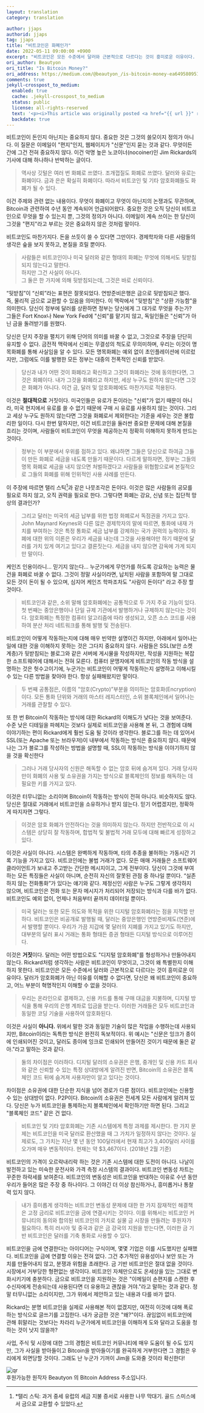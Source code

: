 ```yaml
---
layout: translation
category: translation

author: jjaps
authorid: jjaps
tag: jjaps
title: "비트코인은 화폐인가"
date: 2022-05-11 09:00:00 +0900
excerpt: "비트코인은 모든 수준에서 달러와 근본적으로 다르다는 것이 흥미로운 이유이다. 달러가 암호화폐가 아닌 이유를 이해할 수 없다면, 당신은 왜 비트코인이 중요하고, 어느 부분이 혁명적인지 이해할 수 없을 것이다."
ori_author: Beautyon
ori_title: "Is Bitcoin Money?"
ori_address: https://medium.com/@beautyon_/is-bitcoin-money-ea6495809515
comments: true
jekyll-crosspost_to_medium:
  enabled: true
  cache: .jekyll-crosspost_to_medium
  status: public
  license: all-rights-reserved 
  text: '<p><i>This article was originally posted <a href="{{ url }}" rel="canonical">on bitcoinkr.org</a>.</i></p>',
  backdate: true
---
```


비트코인이 돈인지 아닌지는 중요하지 않다. 중요한 것은 그것의 쓸모이지 정의가 아니다. 이 질문은 이메일이 "편지"인지, 웹페이지가 "신문"인지 묻는 것과 같다. 무엇이든 간에 그건 전혀 중요하지 않다. 이건 악명 높은 노코이너(nocoiner)인 Jim Rickards의 기사에 대해 하나하나 반박하는 글이다.

> 역사상 깃털은 여러 번 화폐로 쓰였다. 조개껍질도 화폐로 쓰였다. 달러와 유로는 화폐이다. 금과 은은 확실히 화폐이다. 따라서 비트코인 및 기타 암호화폐들도 화폐가 될 수 있다.

이건 주제와 관련 없는 내용이다. 무엇이 화폐이고 무엇이 아닌지의 논쟁과도 무관하며, Bitcoin과 관련하여 수년 동안 계속되어 언급되어왔다. 중요한 것은 오직 당신이 비트코인으로 무엇을 할 수 있는지 뿐, 그것의 정의가 아니다. 이메일이 계속 쓰이는 한 당신이 그것을 "편지"라고 부르는 것은 중요하지 않은 것처럼 말이다. 

비트코인도 마찬가지다. 돈을 쓰듯이 쓸 수 있다면 그만이다. 경제학자와 다른 사람들의 생각은 숲을 보지 못하고, 본질을 흐릴 뿐이다.

> 사람들은 비트코인이나 미국 달러와 같은 형태의 화폐는 무엇에 의해서도 뒷받침되지 않는다고 말한다.<br>하지만 그건 사실이 아니다. 
<br>그 둘은 한 가지에 의해 뒷받침되는데, 그것은 바로 신뢰이다.

“뒷받침”이 “신뢰”라는 표현은 잘못되었다. 연방준비은행은 금으로 뒷받침되곤 했다. 즉, 물리적 금으로 교환할 수 있음을 의미한다. 이 맥락에서 "뒷받침"은 "상환 가능함"을 의미한다. 당신이 정부에 달러를 상환하면 정부는 당신에게 그 대가로 무엇을 주는가? 그들은 Fort Knox나 New York Fed에 "신뢰"를 맡기지 않고, 독일인들은 "신뢰"가 아닌 금을 돌려받기를 원했다.

당신은 단지 주장을 펼치기 위해 단어의 의미를 바꿀 수 없고, 그것으로 주장을 단단히 유지할 수 없다. 금전적 맥락에서 신뢰는 무결성의 척도로 무의미하며, 우리는 이것이 명목화폐를 통해 사실임을 알 수 있다. 모든 명목화폐는 예외 없이 초인플레이션에 이르렀지만, 그럼에도 이를 발행한 모든 정부는 대중의 전폭적인 신뢰를 받았다.

> 당신과 내가 어떤 것이 화폐라고 확신하고 그것이 화폐라는 것에 동의한다면, 그것은 화폐이다. 내가 그것을 화폐라고 하지만, 세상 누구도 원하지 않는다면 그것은 화폐가 아니다. 이건 금, 달러 및 암호화폐에도 마찬가지로 적용된다.

이것은 **절대적으로** 거짓이다. 미국인들은 유로가 돈이라는 "신뢰"가 없기 때문이 아니라, 미국 현지에서 유로를 쓸 수 없기 때문에 구매 시 유로를 사용하지 않는 것이다. 그리고 세상 누구도 원하지 않는다면 그것을 화폐로서 제외한다는 기준을 세우는 것은 불합리한 일이다. 다시 한번 말하지만, 이건 비트코인을 둘러싼 중요한 문제에 대해 본질을 흐리는 것이며, 사람들이 비트코인이 무엇을 제공하는지 정확히 이해하지 못하게 만드는 것이다.

> 정부는 이 부분에서 우위를 점하고 있다. 왜냐하면 그들은 당신으로 하여금 그들이 만든 화폐로 세금을 내도록 만들기 때문이다. 다르게 말하자면, 정부는 그들의 명목 화폐로 세금을 내지 않으면 처벌하겠다고 사람들을 위협함으로써 본질적으로 그들의 화폐를 위해 인위적인 사용 사례를 만든다.

이 주장에 따르면 탤리 스틱[^1]과 같은 나뭇조각은 돈이다. 이것은 많은 사람들의 공모를 필요로 하지 않고, 오직 권력을 필요로 한다. 그렇다면 화폐는 강요, 신념 또는 집단적 망상의 결과인가?

> 그리고 달러는 미국의 세금 납부를 위한 법정 화폐로서 독점권을 가지고 있다. John Maynard Keynes와 다른 많은 경제학자의 말에 따르면, 통화에 내재 가치를 부여하는 것은 특정 통화로 세금 납부를 강제하는 국가 권력의 능력이다. 화폐에 대한 위의 이론은 우리가 세금을 내는데 그것을 사용해야만 하기 때문에 달러를 가치 있게 여기고 있다고 결론짓는다. 세금을 내지 않으면 감옥에 가게 되지만 말이다.

케인즈 인용이라니... 믿기지 않는다… 누군가에게 무언가를 하도록 강요하는 능력은 물건을 화폐로 바꿀 수 없다. 그것이 정말 사실이라면, 납치된 사람을 포함하여 말 그대로 모든 것이 돈이 될 수 있으며, 심지어 케인즈 학파조차도 "사람이 돈이다" 라고 주장 할 것이다.

> 비트코인과 같은, 소위 말해 암호화폐에는 공통적으로 두 가지 주요 기능이 있다. 첫 번째는 중앙은행이나 단일 규제 기관에서 발행하거나 규제하지 않는다는 것이다. 암호화폐는 특정한 컴퓨터 알고리즘에 따라 생성되고, 오픈 소스 코드를 사용하여 분산 처리 네트워크를 통해 발행 및 전송된다.

비트코인이 어떻게 작동하는지에 대해 매우 빈약한 설명이긴 하지만, 아래에서 일어나는 일에 대한 것을 이해하지 못하는 것은 그다지 중요하지 않다. 사람들은 SSL(보안 소켓 계층)가 뒷받침되는 블로그와 같은 서버에 게시물을 작성하지만, 작성을 지원하는 복잡한 소프트웨어에 대해서는 전혀 모른다. 컴퓨터 문맹자에게 비트코인의 작동 방식을 설명하는 것은 헛수고이기에, 누군가는 비트코인이 어떻게 작동하는지 설명하고 이해시킬 수 있는 다른 방법을 찾아야 한다. 항상 실패해왔지만 말이다.

> 두 번째 공통점은, 이름의 "암호(Crypto)”부분을 의미하는 암호화(Encryption)이다. 모든 통화 단위와 거래의 마스터 레지스터인, 소위 블록체인에서 일어나는 거래를 관찰할 수 있다.

또 한 번 Bitcoin이 작동하는 방식에 대한 Rickard의 이해도가 낮다는 것을 보여준다. 수준 낮은 디테일을 파헤치는 것보다 실제로 비트코인을 사용해 본 뒤, 그 경험에 대해 이야기하는 편이 Rickard에게 훨씬 도움 될 것이라 생각한다. 블로그를 하는 데 있어서 SSL(또는 Apache 또는 브라우저)이 내부에서 작동하는 방식은 중요하지 않다. 때문에 나는 그가 블로그를 작성하는 방법을 설명할 때, SSL이 작동하는 방식을 이야기하지 않을 것을 확신한다

> 그러나 거래 당사자의 신원은 해독할 수 없는 암호 뒤에 숨겨져 있다. 거래 당사자만이 화폐의 사용 및 소유권을 가지는 방식으로 블록체인의 정보를 해독하는 데 필요한 키를 가지고 있다.

이것은 터무니없는 소리이며 Bitcoin이 작동하는 방식이 전혀 아니다. 비슷하지도 않다. 당신은 절대로 거래에서 비트코인을 소유하거나 받지 않는다. 믿기 어렵겠지만, 정확하게 따지자면 그렇다.

> 이것은 암호 화폐가 안전하다는 것을 의미하지 않는다. 하지만 전반적으로 이 시스템은 상당히 잘 작동하며, 합법적 및 불법적 거래 모두에 대해 빠르게 성장하고 있다.

이것은 사실이 아니다. 시스템은 완벽하게 작동하며, 타의 추종을 불허하는 가동시간 기록 기능을 가지고 있다. 비트코인에는 불법 거래가 없다. 모든 매매 거래들은 소프트웨어 클라이언트가 보내고 주고받는 간단한 메시지이고, 그게 전부이다. 당신이 그것에 부여하는 모든 특징들은 사실이 아니며, 순전히 자신의 잘못된 관점 중 하나일 뿐이다. “실존하지 않는 전화통화”가 있다는 얘기와 같다. 제정신인 사람은 누구도 그렇게 생각하지 않으며, 비트코인은 전화 또는 문자 메시지가 처리되어 저장되는 방식과 다를 바가 없다. 비트코인도 예외 없이, 언제나 처음부터 끝까지 데이터일 뿐이다.

> 미국 달러는 또한 모든 의도와 목적을 위한 디지털 암호화폐라는 점을 지적할 만하다. 비트코인은 비공개로 발행될 때, 달러는 중앙은행인 연방준비제도(연준)에서 발행할 뿐이다. 우리가 가끔 지갑에 몇 달러의 지폐를 가지고 있기도 하지만, 대부분의 달러 표시 거래는 통화 형태든 증권 형태든 디지털 방식으로 이루어진다.

이것은 **거짓**이다. 달러는 어떤 방법으로도 "디지털 암호화폐"를 형성하거나 만들어내지 않는다. Rickard처럼 생각하는 사람은 비트코인이 무엇이고, 그것이 왜 특별한지 이해하지 못한다. 비트코인은 모든 수준에서 달러와 근본적으로 다르다는 것이 흥미로운 이유이다. 달러가 암호화폐가 아닌 이유를 이해할 수 없다면, 당신은 왜 비트코인이 중요하고, 어느 부분이 혁명적인지 이해할 수 없을 것이다.

> 우리는 온라인으로 결제하고, 신용 카드를 통해 구매 대금을 지불하며, 디지털 방식을 통해 우리의 은행 계좌로 입금을 받는다. 이러한 거래들은 모두 비트코인과 동일한 코딩 기술을 사용하여 암호화된다.

이것은 사실이 **아니다.** 위에서 말한 것과 동일한 기술이 많은 작업을 수행하는데 사용되지만, Bitcoin이라는 독특한 방식은 완전히 독보적이다. 위 예시는 "신문은 잉크가 종이에 인쇄되어진 것이고, 달러도 종이에 잉크로 인쇄되어 만들어진 것이기 때문에 둘은 같아."라고 말하는 것과 같다.

> 둘의 차이점은 이러하다. 디지털 달러의 소유권은 은행, 중개인 및 신용 카드 회사와 같은 신뢰할 수 있는 특정 상대방에게 알려진 반면, Bitcoin의 소유권은 블록체인 코드 뒤에 숨겨져 사용자만이 알고 있다는 것이다.

차이점은 소유권에 대한 단순한 지식을 넘어 경로가 다른 점이다. 비트코인에는 신용할 수 있는 상대방이 없다. P2P이다. Bitcoin의 소유권은 전세계 모든 사람에게 알려져 있다. 당신은 누가 비트코인을 통제하는지 블록체인에서 확인하기만 하면 된다. 그리고 "블록체인 코드" 같은 건 없다.

> 비트코인 및 기타 암호화폐는 기존 시스템에게 특정 과제를 제시한다. 한 가지 문제는 비트코인을 미국 달러로 환산했을 때 그 가치가 일정하지 않다는 것이다. 실제로도, 그 가치는 지난 몇 년 동안 100달러에서 현재 최고가 3,400달러 사이를 오가며 매우 변동적이다. 현재는 약 $3,467이다. (2018년 2월 기준)

비트코인의 가격이 오르락내리락 하는 것은 기존 시스템에 대한 도전이 아니다. 나날이 발전하고 있는 미숙한 운전사와 가격 측정 시스템의 결과이다. 비트코인 변동성 차트는 꾸준한 하락세를 보여준다. 비트코인의 변동성은 비트코인을 반대하는 이유로 수년 동안 우리가 들어온 많은 주장 중 하나이다. 그 이야긴 더 이상 참신하거나, 흥미롭거나 통찰력 있지 않다.

> 내가 흥미롭게 생각하는 비트코인 변동성 문제에 대한 한 가지 잠재적인 해결책은 고정 금리로 비트코인을 금에 연결시키는 것이다. 이를 위해서는 비트코인 커뮤니티의 동의와 합의된 비트코인의 가치로 실물 금 시장을 만들려는 후원자가 필요하다. 특히 러시아 및 중국과 같은 금 강국의 지원을 받는다면, 이러한 금 기반 비트코인은 달러를 기축 통화로 사용할 수 있다.

비트코인을 금에 연결한다는 아이디어는 구식이며, 몇몇 기업은 이를 시도했지만 실패했다. 비트코인을 금에 연결할 이유는 전혀 없다. 그건 추가적인 유용성이나 보안 또는 가치를 만들어내지 않고, 분쟁과 위험을 초래한다. 금 기반 비트코인은 절대 없을 것이다. 시장에서 거부당한 형편없는 생각이다. 비트코인 자체만으로도 온세상을 있는 그대로 변화시키기에 충분하다. 금으로 비트코인을 지원하는 것은 "이메일이 손편지를 스캔한 후 수신자에게 전송되는데 사용된다면 더 유용하고 괜찮을 거야."라고 말하는 것과 같다. 정말 터무니없는 소리이지만, 그가 위에서 제안하고 있는 내용과 다를 바가 없다.

Rickard는 분명 비트코인을 실제로 사용해본 적이 없겠지만, 여전히 이것에 대해 폭로하는 방식으로 글쓰기를 고집한다. 내가 궁금한 것은 "왜?"이다. 끊임없이 비트코인에 관해 휘말리는 것보다는 차라리 누군가에게 비트코인을 이해하게 도와 달라고 도움을 청하는 것이 낫지 않을까?

사업, 주식 및 시장에 대한 그의 경험은 비트코인 커뮤니티에 매우 도움이 될 수도 있지만, 그가 사실을 받아들이고 Bitcoin을 받아들이기를 완곡하게 거부한다면 그 경험은 우리에게 외면당할 것이다. 그래도 난 누군가 기꺼이 Jim을 도와줄 것이라 확신한다!

![qr](/asset/img/post/qr_beautyon.png)
<br>후원가능한 원작자 Beautyon 의 Bitcoin Address 주소입니다.

[^1]: *탤리 스틱: 과거 중세 유럽의 세금 지불 증서로 사용한 나무 막대기. 골드 스미스에서 금으로 교환할 수 있었다.


